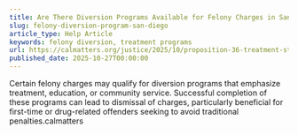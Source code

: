 ```yaml
---
title: Are There Diversion Programs Available for Felony Charges in San Diego?
slug: felony-diversion-program-san-diego
article_type: Help Article
keywords: felony diversion, treatment programs
url: https://calmatters.org/justice/2025/10/proposition-36-treatment-study/
published_date: 2025-10-27T00:00:00
---
```


Certain felony charges may qualify for diversion programs that emphasize treatment, education, or community service. Successful completion of these programs can lead to dismissal of charges, particularly beneficial for first-time or drug-related offenders seeking to avoid traditional penalties.calmatters